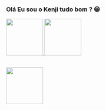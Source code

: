 ### Olá Eu sou o Kenji tudo bom ? 😁


<div>
  <a href="https://github.com/Fkenjiyilab">
  <img height="100em" src="https://github-readme-stats.vercel.app/api?username=Fkenjiyilab&show_icons=true&theme=dark">
  <img height="100em" src="https://github-readme-stats.vercel.app/api/top-langs/?username=Fkenjiyilab&layout=compact">
</div>

##

<div>
  <a href="https://github.com/Fkenjiyilab">
  <img height="100em" src="https://cdn.jsdelivr.net/gh/devicons/devicon/icons/python/python-original.svg">
</div>

##



